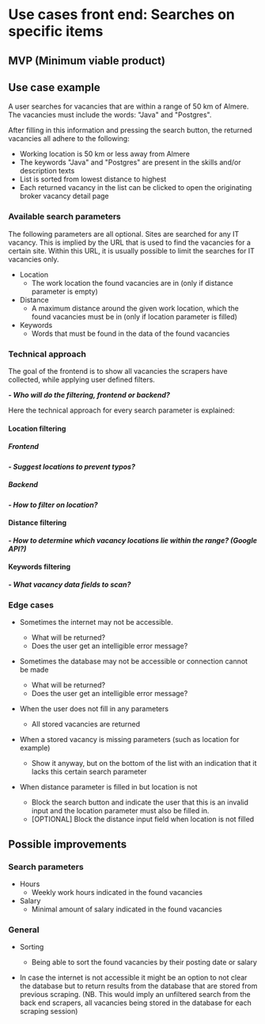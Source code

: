 # Use cases front end: Searches on specific items

## MVP (Minimum viable product)

## Use case example

A user searches for vacancies that are within a range of 50 km of Almere. The vacancies must include the words: "Java" and "Postgres".

After filling in this information and pressing the search button, the returned vacancies all adhere to the following:
- Working location is 50 km or less away from Almere
- The keywords "Java" and "Postgres" are present in the skills and/or description texts
- List is sorted from lowest distance to highest
- Each returned vacancy in the list can be clicked to open the originating broker vacancy detail page

### Available search parameters
The following parameters are all optional. 
Sites are searched for any IT vacancy. This is implied by the URL that is used to find the vacancies for a certain site.
Within this URL, it is usually possible to limit the searches for IT vacancies only.

- Location
    - The work location the found vacancies are in (only if distance parameter is empty)
- Distance
    - A maximum distance around the given work location, which the found vacancies must be in (only if location parameter is filled)
- Keywords
    - Words that must be found in the data of the found vacancies

### Technical approach
The goal of the frontend is to show all vacancies the scrapers have collected, while applying user defined filters.

**_- Who will do the filtering, frontend or backend?_**

Here the technical approach for every search parameter is explained:

#### Location filtering

##### Frontend
**_- Suggest locations to prevent typos?_**

##### Backend
**_- How to filter on location?_**

#### Distance filtering
**_- How to determine which vacancy locations lie within the range? (Google API?)_**

#### Keywords filtering
**_- What vacancy data fields to scan?_**

### Edge cases
- Sometimes the internet may not be accessible. 
   - What will be returned? 
   - Does the user get an intelligible error message?
   
 - Sometimes the database may not be accessible or connection cannot be made
   - What will be returned? 
   - Does the user get an intelligible error message?

- When the user does not fill in any parameters
    - All stored vacancies are returned

- When a stored vacancy is missing parameters (such as location for example)
    - Show it anyway, but on the bottom of the list with an indication that it lacks this certain search parameter

- When distance parameter is filled in but location is not
    - Block the search button and indicate the user that this is an invalid input and the location parameter must also be filled in.
    - [OPTIONAL] Block the distance input field when location is not filled

## Possible improvements

### Search parameters

- Hours
    - Weekly work hours indicated in the found vacancies
- Salary
    - Minimal amount of salary indicated in the found vacancies
    
### General

- Sorting
    - Being able to sort the found vacancies by their posting date or salary

- In case the internet is not accessible it might be an option to not clear the database but to return results from the database that are stored from previous scraping. (NB. This would imply an unfiltered search from the back end scrapers, all vacancies being stored in the database for each scraping session)



